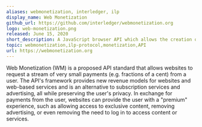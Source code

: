 ```yaml
---
aliases: webmonetization, interledger, ilp
display_name: Web Monetization
github_url: https://github.com/interledger/webmonetization.org
logo: web-monetization.png
released: June 15, 2020
short_description: A JavaScript browser API which allows the creation of a payment stream from the user agent to the website.
topic: webmonetization,ilp-protocol,monetization,API
url: https://webmonetization.org
---
```

Web Monetization (WM) is a proposed API standard that allows websites to request a stream of very small payments (e.g. fractions of a cent) from a user.
The API's framework provides new revenue models for websites and web-based services and is an alternative to subscription services and advertising, all while preserving the user's privacy.
In exchange for payments from the user, websites can provide the user with a "premium" experience, such as allowing access to exclusive content, removing advertising, or even removing the need to log in to access content or services.
